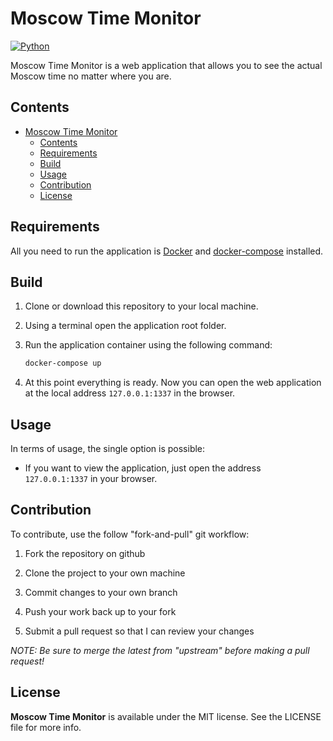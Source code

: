 # Moscow Time Monitor

[![Python](https://github.com/igooor-bb/devops-labs/actions/workflows/python.yml/badge.svg)](https://github.com/igooor-bb/devops-labs/actions/workflows/python.yml)

Moscow Time Monitor is a web application that allows you to see the actual Moscow time no matter where you are.

## Contents

- [Moscow Time Monitor](#moscow-time-monitor)
  - [Contents](#contents)
  - [Requirements](#requirements)
  - [Build](#build)
  - [Usage](#usage)
  - [Contribution](#contribution)
  - [License](#license)

## Requirements

All you need to run the application is [Docker](https://docs.docker.com/engine/install/) and [docker-compose](https://docs.docker.com/compose/install/) installed.

## Build

1. Clone or download this repository to your local machine.

2. Using a terminal open the application root folder.

3. Run the application container using the following command:

    ```bash
    docker-compose up
    ```

4. At this point everything is ready. Now you can open the web application at the local address `127.0.0.1:1337` in the browser.

## Usage

In terms of usage, the single option is possible:

- If you want to view the application, just open the address `127.0.0.1:1337` in your browser.

## Contribution

To contribute, use the follow "fork-and-pull" git workflow:

1. Fork the repository on github

2. Clone the project to your own machine

3. Commit changes to your own branch

4. Push your work back up to your fork

5. Submit a pull request so that I can review your changes

*NOTE: Be sure to merge the latest from "upstream" before making a pull request!*

## License

**Moscow Time Monitor** is available under the MIT license. See the LICENSE file for more info.
